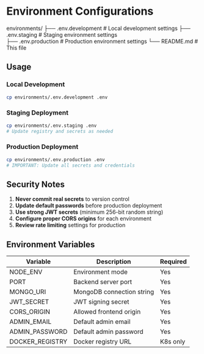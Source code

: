 # Environment Configurations
environments/
├── .env.development     # Local development settings
├── .env.staging        # Staging environment settings  
├── .env.production     # Production environment settings
└── README.md           # This file

## Usage

### Local Development
```bash
cp environments/.env.development .env
```

### Staging Deployment
```bash
cp environments/.env.staging .env
# Update registry and secrets as needed
```

### Production Deployment
```bash
cp environments/.env.production .env
# IMPORTANT: Update all secrets and credentials
```

## Security Notes

1. **Never commit real secrets** to version control
2. **Update default passwords** before production deployment
3. **Use strong JWT secrets** (minimum 256-bit random string)
4. **Configure proper CORS origins** for each environment
5. **Review rate limiting** settings for production

## Environment Variables

| Variable | Description | Required |
|----------|-------------|----------|
| NODE_ENV | Environment mode | Yes |
| PORT | Backend server port | Yes |
| MONGO_URI | MongoDB connection string | Yes |
| JWT_SECRET | JWT signing secret | Yes |
| CORS_ORIGIN | Allowed frontend origin | Yes |
| ADMIN_EMAIL | Default admin email | Yes |
| ADMIN_PASSWORD | Default admin password | Yes |
| DOCKER_REGISTRY | Docker registry URL | K8s only |
